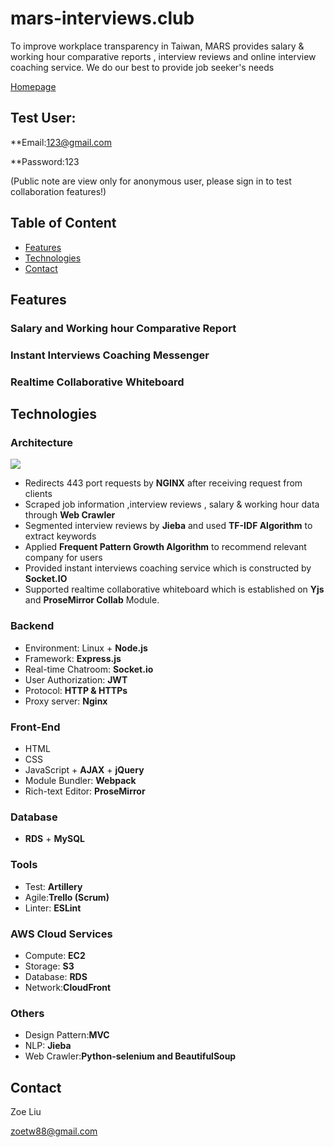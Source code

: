 # mars-interviews.club

To improve workplace transparency in Taiwan, MARS provides salary & working hour comparative reports , interview reviews and online interview coaching service.
We do our best to provide job seeker's needs 

[Homepage](https://mars-interviews.club) 

## Test User:

\*\*Email:123@gmail.com

\*\*Password:123

(Public note are view only for anonymous user, please sign in to test collaboration features!)

## Table of Content

- [Features](#Features)
- [Technologies](#Technologies)
- [Contact](#Contact)

## Features

### Salary and Working hour Comparative Report

### Instant Interviews Coaching Messenger
 
### Realtime Collaborative Whiteboard
 

## Technologies

### Architecture

![](https://zoesandbox.s3-ap-southeast-1.amazonaws.com/img/architecture.png)
- Redirects 443 port requests by **NGINX** after receiving request from clients
- Scraped job information ,interview reviews , salary & working hour data through **Web Crawler**
- Segmented interview reviews by **Jieba** and used **TF-IDF Algorithm** to extract keywords 
- Applied **Frequent Pattern Growth Algorithm** to recommend relevant company for users
- Provided instant interviews coaching service which is constructed by **Socket.IO** 
- Supported realtime collaborative whiteboard which is established on **Yjs** and **ProseMirror Collab** Module.


### Backend

- Environment: Linux + **Node.js**
- Framework: **Express.js**
- Real-time Chatroom: **Socket.io**
- User Authorization: **JWT**
- Protocol: **HTTP & HTTPs**
- Proxy server: **Nginx**

### Front-End

- HTML
- CSS
- JavaScript + **AJAX** + **jQuery**
- Module Bundler: **Webpack**
- Rich-text Editor: **ProseMirror**


### Database

- **RDS** + **MySQL**



### Tools
- Test: **Artillery**
- Agile:**Trello (Scrum)**
- Linter: **ESLint**

### AWS Cloud Services

- Compute: **EC2**
- Storage: **S3**
- Database: **RDS**
- Network:**CloudFront**

### Others
- Design Pattern:**MVC**
- NLP: **Jieba**
- Web Crawler:**Python-selenium and BeautifulSoup**

## Contact

Zoe Liu

zoetw88@gmail.com

